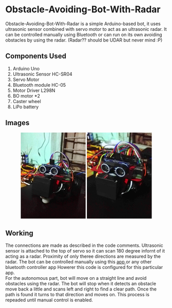 # Obstacle-Avoiding-Bot-With-Radar

Obstacle-Avoiding-Bot-With-Radar is a simple Arduino-based bot, it uses ultrasonic sensor combined with servo motor to act as an ultrasonic radar. It can be controlled manually using Bluetooth or can run on its own avoiding obstacles by using the radar. (Radar?? should be UDAR but never mind :P)

## Components Used

1. Arduino Uno
1. Ultrasonic Sensor HC-SR04
1. Servo Motor
1. Bluetooth module HC-05
1. Motor Driver L298N
1. BO motor \*2
1. Caster wheel
1. LiPo battery

## Images

<div align="center">
   <img src="./images/bot_1.jpg" width="40%" height="40%" />

   <img src="./images/bot_2.jpg" width="40%" height="40%" />
</div>

## Working

The connections are made as described in the code comments.
Ultrasonic sensor is attached to the top of servo so it can scan 180 degree infornt of it acting as a radar. Proximity of only theree directions are measured by the radar. The bot can be controlled manually using  this <a href="https://play.google.com/store/apps/details?id=braulio.calle.bluetoothRCcontroller&hl=en&gl=US"> app </a> or any other bluetooth controller app Howerer this code is configured for this particular app.
</br>
For the autonomous part, bot will move on a straight line and avoid obstacles using the radar. The bot will stop when it detects an obstacle move back a little and scans left and right to find a clear path. Once the path is found it turns to that direction and moves on. This process is repeaded until manual control is enabled.